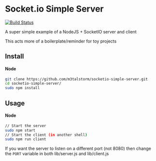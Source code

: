 # Socket.io Simple Server

[![Build Status](https://travis-ci.org/m3talstorm/socketio-simple-server.svg?branch=master)](https://travis-ci.org/m3talstorm/socketio-simple-server)

A super simple example of a NodeJS + SocketIO server and client

This acts more of a boilerplate/reminder for toy projects


## Install

#### Node

~~~ bash
git clone https://github.com/m3talstorm/socketio-simple-server.git
cd socketio-simple-server/
sudo npm install
~~~

## Usage

#### Node

~~~ bash
// Start the server
sudo npm start
// Start the client (in another shell)
sudo npm run client

~~~

If you want the server to listen on a different port (not 8080) then change the `PORT` variable in both lib/server.js and lib/client.js
